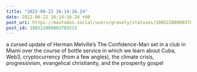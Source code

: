 ```yaml
---
title: "2022-06-22 16:14:16.24"
date: 2022-06-22 16:14:16.24 +00
post_uri: https://mastodon.social/users/gravely/statuses/108522009803785515
post_id: 108522009803785515
---
```

a cursed update of Herman Melville’s The Confidence-Man set in a club in Miami over the course of bottle service in which we learn about Cuba, Web3, cryptocurrency (from a few angles), the climate crisis, progressivism, evangelical christianity, and the prosperity gospel


